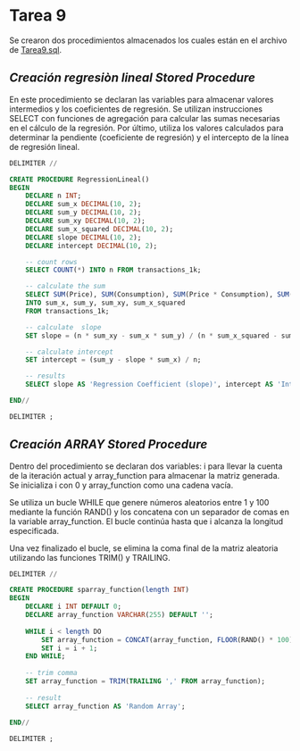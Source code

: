 # **Tarea 9**

Se crearon dos procedimientos almacenados los cuales están en el archivo de [Tarea9.sql](https://github.com/SandraCavazos/BDR/blob/master/Tareas/Tarea9.sql).

## *Creación regresiòn lineal Stored Procedure*

En este procedimiento se declaran las variables para almacenar valores intermedios y los coeficientes de regresión. Se utilizan instrucciones SELECT con funciones de agregación para calcular las sumas necesarias en el cálculo de la regresión. Por último, utiliza los valores calculados para determinar la pendiente (coeficiente de regresión) y el intercepto de la línea de regresión lineal.

```sql
DELIMITER //

CREATE PROCEDURE RegressionLineal()
BEGIN
    DECLARE n INT;
    DECLARE sum_x DECIMAL(10, 2);
    DECLARE sum_y DECIMAL(10, 2);
    DECLARE sum_xy DECIMAL(10, 2);
    DECLARE sum_x_squared DECIMAL(10, 2);
    DECLARE slope DECIMAL(10, 2);
    DECLARE intercept DECIMAL(10, 2);

    -- count rows
    SELECT COUNT(*) INTO n FROM transactions_1k;

    -- calculate the sum
    SELECT SUM(Price), SUM(Consumption), SUM(Price * Consumption), SUM(Price * Price)
    INTO sum_x, sum_y, sum_xy, sum_x_squared
    FROM transactions_1k;

    -- calculate  slope
    SET slope = (n * sum_xy - sum_x * sum_y) / (n * sum_x_squared - sum_x * sum_x);

    -- calculate intercept
    SET intercept = (sum_y - slope * sum_x) / n;

    -- results
    SELECT slope AS 'Regression Coefficient (slope)', intercept AS 'Intercept';

END//

DELIMITER ;
```

## *Creación ARRAY Stored Procedure*

Dentro del procedimiento se declaran dos variables: i para llevar la cuenta de la iteración actual y array_function para almacenar la matriz generada. Se inicializa i con 0 y array_function como una cadena vacía.

Se utiliza un bucle WHILE que genere números aleatorios entre 1 y 100 mediante la función RAND() y los concatena con un separador de comas en la variable array_function. El bucle continúa hasta que i alcanza la longitud especificada.

Una vez finalizado el bucle, se elimina la coma final de la matriz aleatoria utilizando las funciones TRIM() y TRAILING.


```sql
DELIMITER //

CREATE PROCEDURE sparray_function(length INT)
BEGIN
    DECLARE i INT DEFAULT 0;
    DECLARE array_function VARCHAR(255) DEFAULT '';
    
    WHILE i < length DO
        SET array_function = CONCAT(array_function, FLOOR(RAND() * 100) + 1, ',');
        SET i = i + 1;
    END WHILE;
    
    -- trim comma
    SET array_function = TRIM(TRAILING ',' FROM array_function);
    
    -- result
    SELECT array_function AS 'Random Array';
    
END//

DELIMITER ;
```